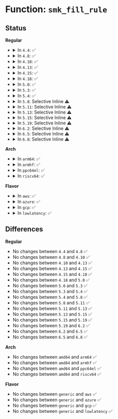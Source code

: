 # Function: <code>smk_fill_rule</code>

## Status
<b>Regular</b>
<ul>
<li>
<details>
<summary>In <code>4.4</code>: ✅</summary>

```c
int smk_fill_rule(const char *subject, const char *object, const char *access1, const char *access2, struct smack_parsed_rule *rule, int import, int len);
```

**Collision:** Unique Static

**Inline:** No

**Transformation:** False

**Instances:**

```
In security/smack/smackfs.c (ffffffff813639b0)
Location: security/smack/smackfs.c:339
Inline: False
Direct callers:
  - security/smack/smackfs.c:smk_parse_long_rule
```
**Symbols:**

```
ffffffff813639b0-ffffffff81363abe: smk_fill_rule (STB_LOCAL)
```
</details>
</li>
<li>
<details>
<summary>In <code>4.8</code>: ✅</summary>

```c
int smk_fill_rule(const char *subject, const char *object, const char *access1, const char *access2, struct smack_parsed_rule *rule, int import, int len);
```

**Collision:** Unique Static

**Inline:** No

**Transformation:** False

**Instances:**

```
In security/smack/smackfs.c (ffffffff81399960)
Location: security/smack/smackfs.c:339
Inline: False
Direct callers:
  - security/smack/smackfs.c:smk_parse_long_rule
```
**Symbols:**

```
ffffffff81399960-ffffffff81399a6e: smk_fill_rule (STB_LOCAL)
```
</details>
</li>
<li>
<details>
<summary>In <code>4.10</code>: ✅</summary>

```c
int smk_fill_rule(const char *subject, const char *object, const char *access1, const char *access2, struct smack_parsed_rule *rule, int import, int len);
```

**Collision:** Unique Static

**Inline:** No

**Transformation:** False

**Instances:**

```
In security/smack/smackfs.c (ffffffff813b0540)
Location: security/smack/smackfs.c:339
Inline: False
Direct callers:
  - security/smack/smackfs.c:smk_parse_long_rule
```
**Symbols:**

```
ffffffff813b0540-ffffffff813b064e: smk_fill_rule (STB_LOCAL)
```
</details>
</li>
<li>
<details>
<summary>In <code>4.13</code>: ✅</summary>

```c
int smk_fill_rule(const char *subject, const char *object, const char *access1, const char *access2, struct smack_parsed_rule *rule, int import, int len);
```

**Collision:** Unique Static

**Inline:** No

**Transformation:** False

**Instances:**

```
In security/smack/smackfs.c (ffffffff813c7260)
Location: security/smack/smackfs.c:344
Inline: False
Direct callers:
  - security/smack/smackfs.c:smk_parse_long_rule
```
**Symbols:**

```
ffffffff813c7260-ffffffff813c736e: smk_fill_rule (STB_LOCAL)
```
</details>
</li>
<li>
<details>
<summary>In <code>4.15</code>: ✅</summary>

```c
int smk_fill_rule(const char *subject, const char *object, const char *access1, const char *access2, struct smack_parsed_rule *rule, int import, int len);
```

**Collision:** Unique Static

**Inline:** No

**Transformation:** False

**Instances:**

```
In security/smack/smackfs.c (ffffffff813ed690)
Location: security/smack/smackfs.c:344
Inline: False
Direct callers:
  - security/smack/smackfs.c:smk_parse_long_rule
```
**Symbols:**

```
ffffffff813ed690-ffffffff813ed79e: smk_fill_rule (STB_LOCAL)
```
</details>
</li>
<li>
<details>
<summary>In <code>4.18</code>: ✅</summary>

```c
int smk_fill_rule(const char *subject, const char *object, const char *access1, const char *access2, struct smack_parsed_rule *rule, int import, int len);
```

**Collision:** Unique Static

**Inline:** No

**Transformation:** False

**Instances:**

```
In security/smack/smackfs.c (ffffffff8141e720)
Location: security/smack/smackfs.c:344
Inline: False
Direct callers:
  - security/smack/smackfs.c:smk_parse_long_rule
```
**Symbols:**

```
ffffffff8141e720-ffffffff8141e84a: smk_fill_rule (STB_LOCAL)
```
</details>
</li>
<li>
<details>
<summary>In <code>5.0</code>: ✅</summary>

```c
int smk_fill_rule(const char *subject, const char *object, const char *access1, const char *access2, struct smack_parsed_rule *rule, int import, int len);
```

**Collision:** Unique Static

**Inline:** No

**Transformation:** False

**Instances:**

```
In security/smack/smackfs.c (ffffffff8143b090)
Location: security/smack/smackfs.c:344
Inline: False
Direct callers:
  - security/smack/smackfs.c:smk_parse_long_rule
```
**Symbols:**

```
ffffffff8143b090-ffffffff8143b1ba: smk_fill_rule (STB_LOCAL)
```
</details>
</li>
<li>
<details>
<summary>In <code>5.3</code>: ✅</summary>

```c
int smk_fill_rule(const char *subject, const char *object, const char *access1, const char *access2, struct smack_parsed_rule *rule, int import, int len);
```

**Collision:** Unique Static

**Inline:** No

**Transformation:** False

**Instances:**

```
In security/smack/smackfs.c (ffffffff81468c10)
Location: security/smack/smackfs.c:314
Inline: False
Direct callers:
  - security/smack/smackfs.c:smk_parse_long_rule
```
**Symbols:**

```
ffffffff81468c10-ffffffff81468d24: smk_fill_rule (STB_LOCAL)
```
</details>
</li>
<li>
<details>
<summary>In <code>5.4</code>: ✅</summary>

```c
int smk_fill_rule(const char *subject, const char *object, const char *access1, const char *access2, struct smack_parsed_rule *rule, int import, int len);
```

**Collision:** Unique Static

**Inline:** No

**Transformation:** False

**Instances:**

```
In security/smack/smackfs.c (ffffffff814829f0)
Location: security/smack/smackfs.c:314
Inline: False
Direct callers:
  - security/smack/smackfs.c:smk_parse_long_rule
```
**Symbols:**

```
ffffffff814829f0-ffffffff81482b04: smk_fill_rule (STB_LOCAL)
```
</details>
</li>
<li>
<details>
<summary>In <code>5.8</code>: Selective Inline ⚠️</summary>

```c
int smk_fill_rule(const char *subject, const char *object, const char *access1, const char *access2, struct smack_parsed_rule *rule, int import, int len);
```

**Collision:** Unique Static

**Inline:** Selective

**Transformation:** False

**Instances:**

```
In security/smack/smackfs.c (ffffffff814d8880)
Location: security/smack/smackfs.c:315
Inline: True
Direct callers:
  - security/smack/smackfs.c:smk_parse_long_rule
```
**Symbols:**

```
ffffffff814d8880-ffffffff814d899d: smk_fill_rule (STB_LOCAL)
```
</details>
</li>
<li>
<details>
<summary>In <code>5.11</code>: Selective Inline ⚠️</summary>

```c
int smk_fill_rule(const char *subject, const char *object, const char *access1, const char *access2, struct smack_parsed_rule *rule, int import, int len);
```

**Collision:** Unique Static

**Inline:** Selective

**Transformation:** False

**Instances:**

```
In security/smack/smackfs.c (ffffffff814f5df0)
Location: security/smack/smackfs.c:315
Inline: True
Direct callers:
  - security/smack/smackfs.c:smk_parse_long_rule
```
**Symbols:**

```
ffffffff814f5df0-ffffffff814f5f0d: smk_fill_rule (STB_LOCAL)
```
</details>
</li>
<li>
<details>
<summary>In <code>5.13</code>: Selective Inline ⚠️</summary>

```c
int smk_fill_rule(const char *subject, const char *object, const char *access1, const char *access2, struct smack_parsed_rule *rule, int import, int len);
```

**Collision:** Unique Static

**Inline:** Selective

**Transformation:** False

**Instances:**

```
In security/smack/smackfs.c (ffffffff814fcac0)
Location: security/smack/smackfs.c:315
Inline: True
Direct callers:
  - security/smack/smackfs.c:smk_parse_long_rule
```
**Symbols:**

```
ffffffff814fcac0-ffffffff814fcbdd: smk_fill_rule (STB_LOCAL)
```
</details>
</li>
<li>
<details>
<summary>In <code>5.15</code>: Selective Inline ⚠️</summary>

```c
int smk_fill_rule(const char *subject, const char *object, const char *access1, const char *access2, struct smack_parsed_rule *rule, int import, int len);
```

**Collision:** Unique Static

**Inline:** Selective

**Transformation:** False

**Instances:**

```
In security/smack/smackfs.c (ffffffff815577b0)
Location: security/smack/smackfs.c:315
Inline: True
Direct callers:
  - security/smack/smackfs.c:smk_parse_long_rule
```
**Symbols:**

```
ffffffff815577b0-ffffffff815578cd: smk_fill_rule (STB_LOCAL)
```
</details>
</li>
<li>
<details>
<summary>In <code>5.19</code>: Selective Inline ⚠️</summary>

```c
int smk_fill_rule(const char *subject, const char *object, const char *access1, const char *access2, struct smack_parsed_rule *rule, int import, int len);
```

**Collision:** Unique Static

**Inline:** Selective

**Transformation:** False

**Instances:**

```
In security/smack/smackfs.c (ffffffff815f1e40)
Location: security/smack/smackfs.c:315
Inline: True
Direct callers:
  - security/smack/smackfs.c:smk_parse_long_rule
```
**Symbols:**

```
ffffffff815f1e40-ffffffff815f1f5f: smk_fill_rule (STB_LOCAL)
```
</details>
</li>
<li>
<details>
<summary>In <code>6.2</code>: Selective Inline ⚠️</summary>

```c
int smk_fill_rule(const char *subject, const char *object, const char *access1, const char *access2, struct smack_parsed_rule *rule, int import, int len);
```

**Collision:** Unique Static

**Inline:** Selective

**Transformation:** False

**Instances:**

```
In security/smack/smackfs.c (ffffffff816a2600)
Location: security/smack/smackfs.c:315
Inline: True
Direct callers:
  - security/smack/smackfs.c:smk_parse_long_rule
```
**Symbols:**

```
ffffffff816a2600-ffffffff816a271f: smk_fill_rule (STB_LOCAL)
```
</details>
</li>
<li>
<details>
<summary>In <code>6.5</code>: Selective Inline ⚠️</summary>

```c
int smk_fill_rule(const char *subject, const char *object, const char *access1, const char *access2, struct smack_parsed_rule *rule, int import, int len);
```

**Collision:** Unique Static

**Inline:** Selective

**Transformation:** False

**Instances:**

```
In security/smack/smackfs.c (ffffffff816db410)
Location: security/smack/smackfs.c:315
Inline: True
Direct callers:
  - security/smack/smackfs.c:smk_parse_long_rule
```
**Symbols:**

```
ffffffff816db410-ffffffff816db536: smk_fill_rule (STB_LOCAL)
```
</details>
</li>
<li>
<details>
<summary>In <code>6.8</code>: Selective Inline ⚠️</summary>

```c
int smk_fill_rule(const char *subject, const char *object, const char *access1, const char *access2, struct smack_parsed_rule *rule, int import, int len);
```

**Collision:** Unique Static

**Inline:** Selective

**Transformation:** False

**Instances:**

```
In security/smack/smackfs.c (ffffffff81717b90)
Location: security/smack/smackfs.c:313
Inline: True
Direct callers:
  - security/smack/smackfs.c:smk_parse_long_rule
```
**Symbols:**

```
ffffffff81717b90-ffffffff81717cb6: smk_fill_rule (STB_LOCAL)
```
</details>
</li>
</ul>
<b>Arch</b>
<ul>
<li>
<details>
<summary>In <code>arm64</code>: ✅</summary>

```c
int smk_fill_rule(const char *subject, const char *object, const char *access1, const char *access2, struct smack_parsed_rule *rule, int import, int len);
```

**Collision:** Unique Static

**Inline:** No

**Transformation:** False

**Instances:**

```
In security/smack/smackfs.c (ffff800010574490)
Location: security/smack/smackfs.c:314
Inline: False
Direct callers:
  - security/smack/smackfs.c:smk_parse_long_rule
```
**Symbols:**

```
ffff800010574490-ffff8000105745e0: smk_fill_rule (STB_LOCAL)
```
</details>
</li>
<li>
<details>
<summary>In <code>armhf</code>: ✅</summary>

```c
int smk_fill_rule(const char *subject, const char *object, const char *access1, const char *access2, struct smack_parsed_rule *rule, int import, int len);
```

**Collision:** Unique Static

**Inline:** No

**Transformation:** False

**Instances:**

```
In security/smack/smackfs.c (c0727644)
Location: security/smack/smackfs.c:314
Inline: False
Direct callers:
  - security/smack/smackfs.c:smk_parse_long_rule
```
**Symbols:**

```
c0727644-c0727754: smk_fill_rule (STB_LOCAL)
```
</details>
</li>
<li>
<details>
<summary>In <code>ppc64el</code>: ✅</summary>

```c
int smk_fill_rule(const char *subject, const char *object, const char *access1, const char *access2, struct smack_parsed_rule *rule, int import, int len);
```

**Collision:** Unique Static

**Inline:** No

**Transformation:** False

**Instances:**

```
In security/smack/smackfs.c (c0000000006dcf10)
Location: security/smack/smackfs.c:314
Inline: False
Direct callers:
  - security/smack/smackfs.c:smk_parse_long_rule
```
**Symbols:**

```
c0000000006dcf10-c0000000006dd0d8: smk_fill_rule (STB_LOCAL)
```
</details>
</li>
<li>
<details>
<summary>In <code>riscv64</code>: ✅</summary>

```c
int smk_fill_rule(const char *subject, const char *object, const char *access1, const char *access2, struct smack_parsed_rule *rule, int import, int len);
```

**Collision:** Unique Static

**Inline:** No

**Transformation:** False

**Instances:**

```
In security/smack/smackfs.c (ffffffe0003c762a)
Location: security/smack/smackfs.c:314
Inline: False
Direct callers:
  - security/smack/smackfs.c:smk_parse_long_rule
```
**Symbols:**

```
ffffffe0003c762a-ffffffe0003c7736: smk_fill_rule (STB_LOCAL)
```
</details>
</li>
</ul>
<b>Flavor</b>
<ul>
<li>
<details>
<summary>In <code>aws</code>: ✅</summary>

```c
int smk_fill_rule(const char *subject, const char *object, const char *access1, const char *access2, struct smack_parsed_rule *rule, int import, int len);
```

**Collision:** Unique Static

**Inline:** No

**Transformation:** False

**Instances:**

```
In security/smack/smackfs.c (ffffffff8147afd0)
Location: security/smack/smackfs.c:314
Inline: False
Direct callers:
  - security/smack/smackfs.c:smk_parse_long_rule
```
**Symbols:**

```
ffffffff8147afd0-ffffffff8147b0e4: smk_fill_rule (STB_LOCAL)
```
</details>
</li>
<li>
<details>
<summary>In <code>azure</code>: ✅</summary>

```c
int smk_fill_rule(const char *subject, const char *object, const char *access1, const char *access2, struct smack_parsed_rule *rule, int import, int len);
```

**Collision:** Unique Static

**Inline:** No

**Transformation:** False

**Instances:**

```
In security/smack/smackfs.c (ffffffff8146b9f0)
Location: security/smack/smackfs.c:314
Inline: False
Direct callers:
  - security/smack/smackfs.c:smk_parse_long_rule
```
**Symbols:**

```
ffffffff8146b9f0-ffffffff8146bb04: smk_fill_rule (STB_LOCAL)
```
</details>
</li>
<li>
<details>
<summary>In <code>gcp</code>: ✅</summary>

```c
int smk_fill_rule(const char *subject, const char *object, const char *access1, const char *access2, struct smack_parsed_rule *rule, int import, int len);
```

**Collision:** Unique Static

**Inline:** No

**Transformation:** False

**Instances:**

```
In security/smack/smackfs.c (ffffffff81477070)
Location: security/smack/smackfs.c:314
Inline: False
Direct callers:
  - security/smack/smackfs.c:smk_parse_long_rule
```
**Symbols:**

```
ffffffff81477070-ffffffff81477184: smk_fill_rule (STB_LOCAL)
```
</details>
</li>
<li>
<details>
<summary>In <code>lowlatency</code>: ✅</summary>

```c
int smk_fill_rule(const char *subject, const char *object, const char *access1, const char *access2, struct smack_parsed_rule *rule, int import, int len);
```

**Collision:** Unique Static

**Inline:** No

**Transformation:** False

**Instances:**

```
In security/smack/smackfs.c (ffffffff8148eb20)
Location: security/smack/smackfs.c:314
Inline: False
Direct callers:
  - security/smack/smackfs.c:smk_parse_long_rule
```
**Symbols:**

```
ffffffff8148eb20-ffffffff8148ec34: smk_fill_rule (STB_LOCAL)
```
</details>
</li>
</ul>

## Differences
<b>Regular</b>
<ul>
<li>
No changes between <code>4.4</code> and <code>4.8</code> ✅
</li>
<li>
No changes between <code>4.8</code> and <code>4.10</code> ✅
</li>
<li>
No changes between <code>4.10</code> and <code>4.13</code> ✅
</li>
<li>
No changes between <code>4.13</code> and <code>4.15</code> ✅
</li>
<li>
No changes between <code>4.15</code> and <code>4.18</code> ✅
</li>
<li>
No changes between <code>4.18</code> and <code>5.0</code> ✅
</li>
<li>
No changes between <code>5.0</code> and <code>5.3</code> ✅
</li>
<li>
No changes between <code>5.3</code> and <code>5.4</code> ✅
</li>
<li>
No changes between <code>5.4</code> and <code>5.8</code> ✅
</li>
<li>
No changes between <code>5.8</code> and <code>5.11</code> ✅
</li>
<li>
No changes between <code>5.11</code> and <code>5.13</code> ✅
</li>
<li>
No changes between <code>5.13</code> and <code>5.15</code> ✅
</li>
<li>
No changes between <code>5.15</code> and <code>5.19</code> ✅
</li>
<li>
No changes between <code>5.19</code> and <code>6.2</code> ✅
</li>
<li>
No changes between <code>6.2</code> and <code>6.5</code> ✅
</li>
<li>
No changes between <code>6.5</code> and <code>6.8</code> ✅
</li>
</ul>
<b>Arch</b>
<ul>
<li>
No changes between <code>amd64</code> and <code>arm64</code> ✅
</li>
<li>
No changes between <code>amd64</code> and <code>armhf</code> ✅
</li>
<li>
No changes between <code>amd64</code> and <code>ppc64el</code> ✅
</li>
<li>
No changes between <code>amd64</code> and <code>riscv64</code> ✅
</li>
</ul>
<b>Flavor</b>
<ul>
<li>
No changes between <code>generic</code> and <code>aws</code> ✅
</li>
<li>
No changes between <code>generic</code> and <code>azure</code> ✅
</li>
<li>
No changes between <code>generic</code> and <code>gcp</code> ✅
</li>
<li>
No changes between <code>generic</code> and <code>lowlatency</code> ✅
</li>
</ul>

